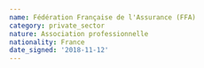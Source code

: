 ```yaml
---
name: Fédération Française de l'Assurance (FFA)
category: private_sector
nature: Association professionnelle 
nationality: France
date_signed: '2018-11-12'
---
```

    